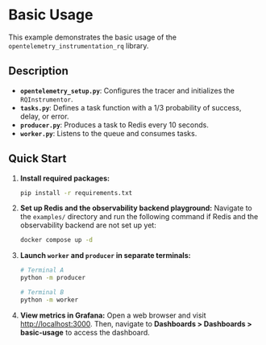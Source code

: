 # Basic Usage

This example demonstrates the basic usage of the `opentelemetry_instrumentation_rq` library.

## Description

- **`opentelemetry_setup.py`**: Configures the tracer and initializes the `RQInstrumentor`.
- **`tasks.py`**: Defines a task function with a 1/3 probability of success, delay, or error.
- **`producer.py`**: Produces a task to Redis every 10 seconds.
- **`worker.py`**: Listens to the queue and consumes tasks.

## Quick Start

1. **Install required packages:**

    ```bash
    pip install -r requirements.txt
    ```

2. **Set up Redis and the observability backend playground:**
   Navigate to the `examples/` directory and run the following command if Redis and the observability backend are not set up yet:

    ```bash
    docker compose up -d
    ```

3. **Launch `worker` and `producer` in separate terminals:**

    ```bash
    # Terminal A
    python -m producer

    # Terminal B
    python -m worker
    ```

4. **View metrics in Grafana:**
   Open a web browser and visit [http://localhost:3000](http://localhost:3000). Then, navigate to **Dashboards > Dashboards > basic-usage** to access the dashboard.
